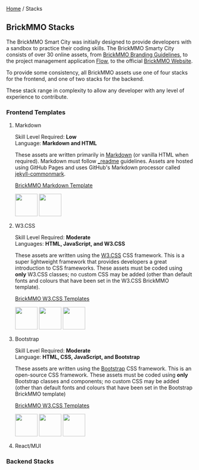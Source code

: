 <style>@import url("//readme.codeadam.ca/readme.css");</style>

[Home](/) / Stacks

## BrickMMO Stacks

The BrickMMO Smart City was initially designed to provide developers with a sandbox to practice their coding skills. The BrickMMO Smarty City consists of over 30 online assets, from [BrickMMO Branding Guidelines](https://branding.brickmmo.com/), to the project management application [Flow](https://flow.brickmmo.com/), to the official [BrickMMO Website](https://brickmmo.com/). 

To provide some consistency, all BrickMMO assets use one of four stacks for the frontend, and one of two stacks for the backend. 

These stack range in complexity to allow any developer with any level of experience to contribute.

### Frontend Templates

1. Markdown

     Skill Level Required: **Low**  
     Language: **Markdown and HTML**

     These assets are written primarily in [Markdown](https://daringfireball.net/projects/markdown/syntax) (or vanilla HTML when required). Markdown must follow [_readme](https://readme.codeadam.ca/) guidelines. Assets are hosted using GitHub Pages and uses GitHub's Markdown processor called [jekyll-commonmark](https://www.markdownguide.org/tools/github-pages/). 

     [BrickMMO Markdown Template](https://github.com/BrickMMO/frontend-templates/tree/main/markdown)

     <img src="https://console.codeadam.ca/api/image/markdown" width="60"> <img src="https://console.codeadam.ca/api/image/html" width="60">
     
2. W3.CSS

     Skill Level Required: **Moderate**  
     Languages: **HTML, JavaScript, and W3.CSS**

     These assets are written using the [W3.CSS](https://www.w3schools.com/w3css/) CSS framework. This is a super lightweight framework that provides developers a great introduction to CSS frameworks. These assets must be coded using **only** W3.CSS classes; no custom CSS may be added (other than default fonts and colours that have been set in the W3.CSS BrickMMO template).

     [BrickMMO W3.CSS Templates](https://github.com/BrickMMO/frontend-templates/tree/main/w3)

     <img src="https://console.codeadam.ca/api/image/w3css" width="60"> <img src="https://console.codeadam.ca/api/image/html" width="60"> <img src="https://console.codeadam.ca/api/image/javascript" width="60"> 

4. Bootstrap

     Skill Level Required: **Moderate**  
     Language: **HTML, CSS, JavaScript, and Bootstrap**

     These assets are written using the [Bootstrap](https://getbootstrap.com/) CSS framework. This is an open-source CSS framework. These assets must be coded using **only** Bootstrap classes and components; no custom CSS may be added (other than default fonts and colours that have been set in the Bootstrap BrickMMO template) 

     [BrickMMO W3.CSS Templates](https://github.com/BrickMMO/frontend-templates/tree/main/bootstrap)

     <img src="https://console.codeadam.ca/api/image/bootstrap" width="60"> <img src="https://console.codeadam.ca/api/image/html" width="60"> <img src="https://console.codeadam.ca/api/image/javascript" width="60">

6. React/MUI
   

### Backend Stacks

